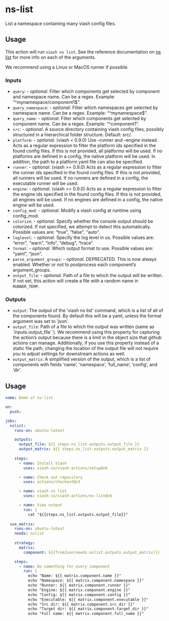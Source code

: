 

# ns-list

<!--
DO NOT EDIT THIS FILE MANUALLY!
This README was generated by running `make`
-->

List a namespace containing many viash config files.

## Usage

This action will run `viash ns list`. See the reference documentation on
[ns list](https://viash.io/reference/viash/ns.html) for more info on
each of the arguments.

We recommend using a Linux or MacOS runner if possible.

### Inputs

- `query`: - *optional*. Filter which components get selected by
  component and namespace name. Can be a regex. Example:
  “^mynamespace/component1\$”.
- `query_namespace`: - *optional*. Filter which namespaces get selected
  by namespace name. Can be a regex. Example: “^mynamespace\$”.
- `query_name`: - *optional*. Filter which components get selected by
  component name. Can be a regex. Example: “^component1”.
- `src`: - *optional*. A source directory containing viash config files,
  possibly structured in a hierarchical folder structure. Default: src/.
- `platform`: - *optional*. (viash \< 0.9.0) Use –runner and –engine
  instead. Acts as a regular expression to filter the platform ids
  specified in the found config files. If this is not provided, all
  platforms will be used. If no platforms are defined in a config, the
  native platform will be used. In addition, the path to a platform yaml
  file can also be specified.
- `runner`: - *optional*. (viash \>= 0.9.0) Acts as a regular expression
  to filter the runner ids specified in the found config files. If this
  is not provided, all runners will be used. If no runners are defined
  in a config, the executable runner will be used.
- `engine`: - *optional*. (viash \>= 0.9.0) Acts as a regular expression
  to filter the engine ids specified in the found config files. If this
  is not provided, all engines will be used. If no engines are defined
  in a config, the native engine will be used.
- `config_mod`: - *optional*. Modify a viash config at runtime using
  config_mod.
- `colorize`: - *optional*. Specify whether the console output should be
  colorized. If not specified, we attempt to detect this automatically.
  Possible values are: “true”, “false”, “auto”.
- `loglevel`: - *optional*. Specify the log level in us. Possible values
  are: “error”, “warn”, “info”, “debug”, “trace”.
- `format`: - *optional*. Which output format to use. Possible values
  are: “yaml”, “json”.
- `parse_argument_groups`: - *optional*. DEPRECATED. This is now always
  enabled. Whether or not to postprocess each component’s
  argument_groups.
- `output_file`: - *optional*. Path of a file to which the output will
  be written. If not set, this action will create a file with a random
  name in `RUNNER_TEMP`.

### Outputs

- `output`: The output of the ‘viash ns list’ command, which is a list
  of all of the components found. By default this will be a yaml, unless
  the format argument was set to ‘json’.
- `output_file`: Path of a file to which the output was written (same as
  \`inputs.output_file\`\`). We recommend using this property for
  capturing the action’s output because there is a limit in the object
  size that github actions can manage. Additionally, if you use this
  property instead of a static file path, changing the location of the
  output file will not require you to adjust settings for downstream
  actions as well.
- `output_matrix`: A simplified version of the output, which is a list
  of components with fields ‘name’, ‘namespace’, ‘full_name’, ‘config’,
  and ‘dir’.

## Usage

``` yaml
name: Demo of ns-list

on:
  push:

jobs:
  nslist:
    runs-on: ubuntu-latest

    outputs:
      output_file: ${{ steps.ns_list.outputs.output_file }}
      output_matrix: ${{ steps.ns_list.outputs.output_matrix }}
    
    steps:
      - name: Install Viash
        uses: viash-io/viash-actions/setup@v6

      - name: Check out repository
        uses: actions/checkout@v3

      - name: viash ns list
        uses: viash-io/viash-actions/ns-list@v6

      - name: View output
        run: |
          cat "${{steps.ns_list.outputs.output_file}}"
  
  use_matrix:
    runs-on: ubuntu-latest
    needs: nslist
    
    strategy:
      matrix:
        component: ${{fromJson(needs.nslist.outputs.output_matrix)}}

    steps:
      - name: Do something for every component
        run: |
          echo "Name: ${{ matrix.component.name }}"
          echo "Namespace: ${{ matrix.component.namespace }}"
          echo "Runner: ${{ matrix.component.runner }}"
          echo "Engine: ${{ matrix.component.engine }}"
          echo "Config: ${{ matrix.component.config }}"
          echo "Executable: ${{ matrix.component.executable }}"
          echo "Src dir: ${{ matrix.component.src_dir }}"
          echo "Target dir: ${{ matrix.component.target_dir }}"
          echo "Full name: ${{ matrix.component.full_name }}"
```
